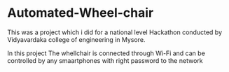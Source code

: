 # Automated-Wheel-chair
This was a project which i did for a national level Hackathon conducted by Vidyavardaka college of engineering in Mysore.

In this project The whellchair is connected through Wi-Fi and can be controlled by any smaartphones with right password to the network 
